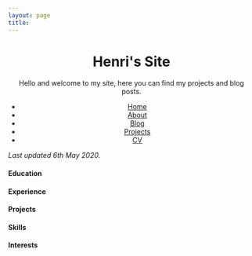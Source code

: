 ```yaml
---
layout: page
title:
---
```


<div class="posts">

  <h1 style="text-align:center"> Henri's Site </h1>
  <p style="text-align:center">Hello and welcome to my site, here you can find my projects and blog posts. </p>
  <p class="social-links">
    <a href="https://github.com/henriwoodcock" class="social-link">
      <span class="fa-stack fa-lg">
        <i class="fa fa-circle fa-stack-2x"></i>
        <i class="fa fa-github fa-stack-1x fa-inverse"></i>
      </span>
    </a>
    <a href="https://www.linkedin.com/in/henri-woodcock-682338155/" class="social-link">
      <span class="fa-stack fa-lg">
        <i class="fa fa-circle fa-stack-2x"></i>
        <i class="fa fa-linkedin fa-stack-1x fa-inverse"></i>
      </span>
    </a>
  </p>
</div>

<center>
    <ul>
      <li>
        <a class="link" href="{{ site.url }}">Home</a>
      </li>
      <li>
        <a class="link" href="{{ site.url }}/about">About</a>
      </li>
      <li>
        <a class="link" href="{{ site.url }}/blog">Blog</a>
      </li>
      <li>
        <a class="link" href="{{ site.url }}/projects">Projects</a>
      </li>
      <li>
        <a class="link" href="{{ site.url }}/cv">CV</a>
      </li>
    </ul>
</center>


_Last updated 6th May 2020._

#### Education

#### Experience

#### Projects

#### Skills

#### Interests
